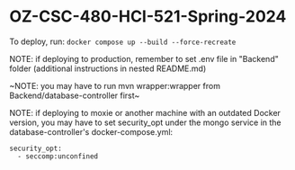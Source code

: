 # OZ-CSC-480-HCI-521-Spring-2024
To deploy, run:
```docker compose up --build --force-recreate```

NOTE: if deploying to production, remember to set .env file in "Backend" folder (additional instructions in nested README.md)

~NOTE: you may have to run mvn wrapper:wrapper from Backend/database-controller first~

NOTE: if deploying to moxie or another machine with an outdated Docker version, you may have to set security_opt under the mongo service in the database-controller's docker-compose.yml:
```
security_opt:
  - seccomp:unconfined
```
